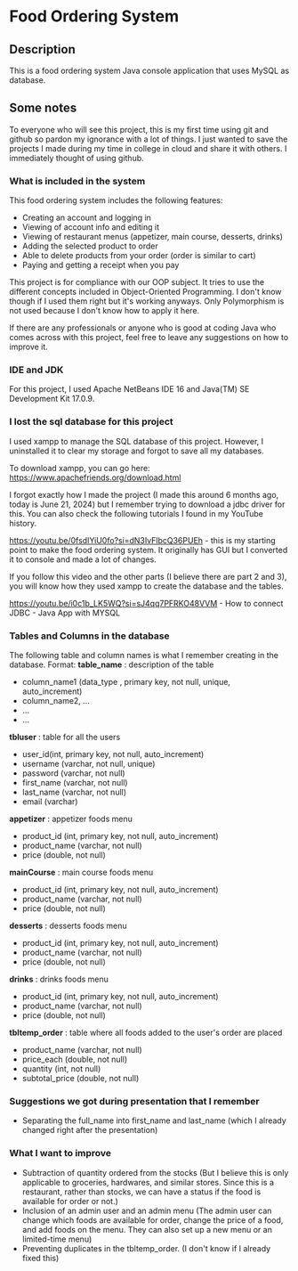 # Food Ordering System

## Description
This is a food ordering system Java console application that uses MySQL as database.

## Some notes
To everyone who will see this project, this is my first time using git and github so pardon my ignorance with a lot of things. I just wanted to save the projects I made during my time in college in cloud and share it with others. I immediately thought of using github.

### What is included in the system
This food ordering system includes the following features:
- Creating an account and logging in
- Viewing of account info and editing it
- Viewing of restaurant menus (appetizer, main course, desserts, drinks)
- Adding the selected product to order
- Able to delete products from your order (order is similar to cart)
- Paying and getting a receipt when you pay

This project is for compliance with our OOP subject. It tries to use the different concepts included in Object-Oriented Programming. I don't know though if I used them right but it's working anyways. Only Polymorphism is not used because I don't know how to apply it here.

If there are any professionals or anyone who is good at coding Java who comes across with this project, feel free to leave any suggestions on how to improve it.

### IDE and JDK
For this project, I used Apache NetBeans IDE 16 and  Java(TM) SE Development Kit 17.0.9.

### I lost the sql database for this project
I used xampp to manage the SQL database of this project. However, I uninstalled it to clear my storage and forgot to save all my databases.

To download xampp, you can go here: https://www.apachefriends.org/download.html 

I forgot exactly how I made the project (I made this around 6 months ago, today is June 21, 2024) but I remember trying to download a jdbc driver for this. You can also check the following tutorials I found in my YouTube history.

https://youtu.be/0fsdIYiU0fo?si=dN3IvFlbcQ36PUEh - this is my starting point to make the food ordering system. It originally has GUI but I converted it to console and made a lot of changes.

If you follow this video and the other parts (I believe there are part 2 and 3), you will know how they used xampp to create the database and the tables.

https://youtu.be/i0c1b_LK5WQ?si=sJ4qq7PFRKO48VVM - How to connect JDBC - Java App with MYSQL

### Tables and Columns in the database
The following table and column names is what I remember creating in the database.
Format: 
**table_name** : description of the table
- column_name1 (data_type , primary key, not null, unique, auto_increment)
- column_name2, ...
- ...
- ...

**tbluser** : table for all the users
- user_id(int, primary key, not null, auto_increment)
- username (varchar, not null, unique)
- password (varchar, not null)
- first_name (varchar, not null)
- last_name (varchar, not null)
- email (varchar)

**appetizer** : appetizer foods menu
- product_id (int, primary key, not null, auto_increment)
- product_name (varchar, not null)
- price (double, not null)

**mainCourse** : main course foods menu
- product_id (int, primary key, not null, auto_increment)
- product_name (varchar, not null)
- price (double, not null)

**desserts** : desserts foods menu
- product_id (int, primary key, not null, auto_increment)
- product_name (varchar, not null)
- price (double, not null)

**drinks** : drinks foods menu
- product_id (int, primary key, not null, auto_increment)
- product_name (varchar, not null)
- price (double, not null)

**tbltemp_order** : table where all foods added to the user's order are placed
- product_name (varchar, not null)
- price_each (double, not null)
- quantity (int, not null)
- subtotal_price (double, not null)

### Suggestions we got during presentation that I remember
- Separating the full_name into first_name and last_name (which I already changed right after the presentation)

### What I want to improve
- Subtraction of quantity ordered from the stocks (But I believe this is only applicable to groceries, hardwares, and similar stores. Since this is a restaurant, rather than stocks, we can have a status if the food is available for order or not.)
- Inclusion of an admin user and an admin menu (The admin user can change which foods are available for order, change the price of a food, and add foods on the menu. They can also set up a new menu or an limited-time menu)
- Preventing duplicates in the tbltemp_order. (I don't know if I already fixed this)



